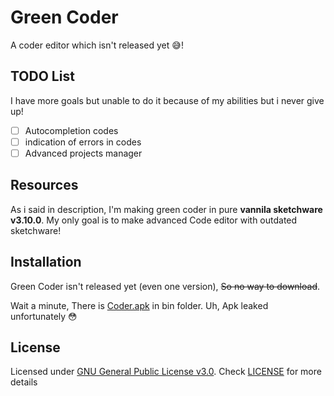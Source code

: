 # Green Coder
A coder editor which isn't released yet 😅!

## TODO List
I have more goals but unable to do it because of my abilities but i never give up!

- [ ] Autocompletion codes
- [ ] indication of errors in codes
- [ ] Advanced projects manager

## Resources
As i said in description, I'm making green coder in pure **vannila sketchware v3.10.0**. My only goal is to make advanced Code editor with outdated sketchware!

## Installation
Green Coder isn't released yet (even one version), ~~So no way to download~~. 

Wait a minute, There is [Coder.apk](bin/coder.apk) in bin folder. Uh, Apk leaked unfortunately 😳 

## License
Licensed under [GNU General Public License v3.0](https://www.gnu.org/licenses/gpl-3.0.en.html). Check [LICENSE](LICENSE) for more details
